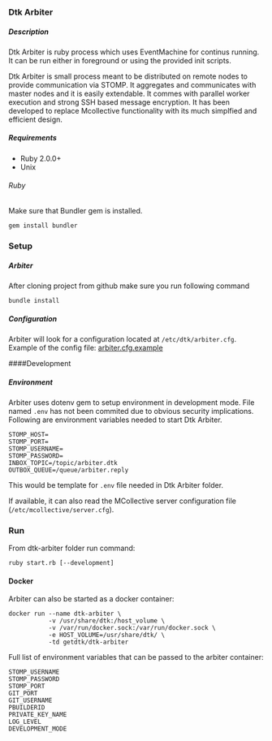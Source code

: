 ### Dtk Arbiter


##### Description

Dtk Arbiter is ruby process which uses EventMachine for continus running. It can be run either in foreground or using the provided init scripts.

Dtk Arbiter is small process meant to be distributed on remote nodes to provide communication via STOMP. It aggregates and communicates with master nodes and it is easily extendable. It commes with parallel worker execution and strong SSH based message encryption. It has been developed to replace Mcollective functionality with its much simplfied and efficient design.

##### Requirements

* Ruby 2.0.0+
* Unix

###### Ruby

Make sure that Bundler gem is installed.

    gem install bundler

### Setup

##### Arbiter

After cloning project from github make sure you run following command

    bundle install

##### Configuration
Arbiter will look for a configuration located at `/etc/dtk/arbiter.cfg`. Example of the config file: [arbiter.cfg.example](etc/arbiter.cfg.example)

####Development

##### Environment

Arbiter uses dotenv gem to setup environment in development mode. File named `.env` has not been commited due to obvious security implications. Following are environment variables needed to start Dtk Arbiter.

    STOMP_HOST=
    STOMP_PORT=
    STOMP_USERNAME=
    STOMP_PASSWORD=
    INBOX_TOPIC=/topic/arbiter.dtk
    OUTBOX_QUEUE=/queue/arbiter.reply

This would be template for `.env` file needed in Dtk Arbiter folder.

If available, it can also read the MCollective server configuration file (`/etc/mcollective/server.cfg`).

### Run

From dtk-arbiter folder run command:

    ruby start.rb [--development]

#### Docker
Arbiter can also be started as a docker container: 

    docker run --name dtk-arbiter \
               -v /usr/share/dtk:/host_volume \ 
               -v /var/run/docker.sock:/var/run/docker.sock \
               -e HOST_VOLUME=/usr/share/dtk/ \
               -td getdtk/dtk-arbiter

Full list of environment variables that can be passed to the arbiter container:

	STOMP_USERNAME
	STOMP_PASSWORD
	STOMP_PORT
    GIT_PORT
	GIT_USERNAME
	PBUILDERID
	PRIVATE_KEY_NAME
	LOG_LEVEL
	DEVELOPMENT_MODE




